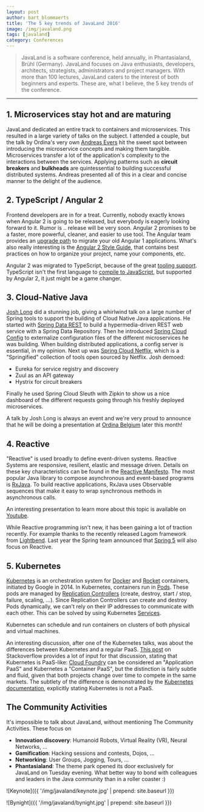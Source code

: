 ```yaml
---
layout: post
author: bart_blommaerts
title: 'The 5 key trends of JavaLand 2016'
image: /img/javaland.png
tags: [javaland]
category: Conferences
---
```


>JavaLand is a software conference, held annually, in Phantasialand, Brühl (Germany). JavaLand focuses on Java enthusiasts, developers, architects, strategists, administrators and project managers. With more than 100 lectures, JavaLand caters to the interest of both beginners and experts. These are, what I believe, the 5 key trends of the conference.

----------




## 1. Microservices stay hot and are maturing

JavaLand dedicated an entire track to containers and microservices. This resulted in a large variety of talks on the subject. I attended a couple, but the talk by Ordina's very own [Andreas Evers](https://twitter.com/andreasevers) hit the sweet spot between introducing the microservice concepts and making them tangible. Microservices transfer a lot of the application's complexity to the interactions between the services. Applying patterns such as **circuit breakers** and **bulkheads** are quintessential to building successful distributed systems. Andreas presented all of this in a clear and concise manner to the delight of the audience.


## 2. TypeScript / Angular 2

Frontend developers are in for a treat. Currently, nobody exactly knows when Angular 2 is going to be released, but everybody is eagerly looking forward to it. Rumor is .. release will be very soon. Angular 2 promises to be a faster, more powerful, cleaner, and easier to use tool. The Angular team provides an [upgrade path](https://angular.io/docs/ts/latest/guide/upgrade.html) to migrate your old Angular 1 applications. What's also really interesting is the [Angular 2 Style Guide](https://github.com/johnpapa/angular-styleguide/blob/master/a2/README.md), that contains best practices on how to organize your project, name your components, etc. 

Angular 2 was migrated to TypeScript, because of the great [tooling support](http://victorsavkin.com/post/123555572351/writing-angular-2-in-typescript). TypeScript isn't the first language to [compile to JavaScript](https://github.com/jashkenas/coffeescript/wiki/list-of-languages-that-compile-to-js), but supported by Angular 2, it just might be a game changer. 

## 3. Cloud-Native Java

[Josh Long](https://twitter.com/starbuxman) did a stunning job, giving a whirlwind talk on a large number of Spring tools to support the building of Cloud Native Java applications. He started with [Spring Data REST](http://projects.spring.io/spring-data-rest/) to build a hypermedia-driven REST web service with a Spring Data Repository. Then he introduced [Spring Cloud Config](http://cloud.spring.io/spring-cloud-config/) to externalize configuration files of the different microservices he was building. When building distributed applications, a config server is essential, in my opinion. Next up was [Spring Cloud Netflix](http://cloud.spring.io/spring-cloud-netflix/), which is a "Springified" collection of tools open sourced by Netflix. Josh demoed:

* Eureka for service registry and discovery
* Zuul as an API gateway
* Hystrix for circuit breakers

Finally he used Spring Cloud Sleuth with Zipkin to show us a nice dashboard of the different requests going through his freshly deployed microservices.

A talk by Josh Long is always an event and we're very proud to announce that he will be doing a presentation at [Ordina Belgium](https://www.ordina.be/) later this month!

## 4. Reactive

"Reactive" is used broadly to define event-driven systems. Reactive Systems are responsive, resilient, elastic and message driven. Details on these key characteristics can be found in the [Reactive Manifesto](http://www.reactivemanifesto.org/). The most popular Java library to compose asynchronous and event-based programs is [RxJava](https://github.com/ReactiveX/RxJava). To build reactive applications, RxJava uses Observable sequences that make it easy to wrap synchronous methods in asynchronous calls. 

An interesting presentation to learn more about this topic is available on [Youtube](https://www.youtube.com/watch?v=8OcCSQS0tug).

While Reactive programming isn't new, it has been gaining a lot of traction recently. For example thanks to the recently released Lagom framework from [Lightbend](https://www.lightbend.com/). Last year the Spring team announced that [Spring 5](https://spring.io/blog/2016/02/09/reactive-spring) will also focus on Reactive.

## 5. Kubernetes

[Kubernetes](http://kubernetes.io/) is an orchestration system for [Docker](https://www.docker.com/) and [Rocket](https://coreos.com/blog/rocket/) containers, initiated by Google in 2014. In Kubernetes, containers run in [Pods](http://kubernetes.io/docs/user-guide/pods/). These pods are managed by [Replication Controllers](http://kubernetes.io/docs/user-guide/replication-controller/) (create, destroy, start / stop, failure, scaling, ...). Since Replication Controllers can create and destroy Pods dynamically, we can't rely on their IP addresses to communicate with each other. This can be solved by using Kubernetes [Services](http://kubernetes.io/docs/user-guide/services/). 

Kubernetes can schedule and run containers on clusters of both physical and virtual machines.

An interesting discussion, after one of the Kubernetes talks, was about the differences between Kubernetes and a regular PaaS. [This post](http://stackoverflow.com/questions/32047563/kubernetes-vs-cloudfoundry) on Stackoverflow provides a lot of input for that discussion, stating that Kubernetes is PaaS-like: [Cloud Foundry](https://www.cloudfoundry.org/) can be considered an "Application PaaS" and Kubernetes a "Container PaaS", but the distinction is fairly subtle and fluid, given that both projects change over time to compete in the same markets. The subtlety of the difference is demonstrated by the [Kubernetes documentation](http://kubernetes.io/docs/whatisk8s/), explicitly stating Kubernetes is not a PaaS.


## The Community Activities

It's impossible to talk about JavaLand, without mentioning The Community Activities. These focus on 

* **Innovation discovery**: Humanoid Robots, Virtual Reality (VR), Neural Networks, ...
* **Gamification**: Hacking sessions and contests, Dojos, ...
* **Networking**: User Groups, Jogging, Tours, ...
* **Phantasialand**: The theme park opened its door exclusively for JavaLand on Tuesday evening. What better way to bond with colleagues and leaders in the Java community than in a roller coaster :)

![Keynote]({{ '/img/javaland/keynote.jpg' | prepend: site.baseurl }})

![Bynight]({{ '/img/javaland/bynight.jpg' | prepend: site.baseurl }})


